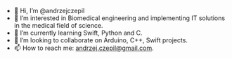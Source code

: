 - 👋 Hi, I’m @andrzejczepil
- 👀 I’m interested in Biomedical engineering and implementing IT solutions in the medical field of science.
- 🌱 I’m currently learning Swift, Python and C.
- 💞️ I’m looking to collaborate on Arduino, C++, Swift projects.
- 📫 How to reach me: andrzej.czepil@gmail.com.
